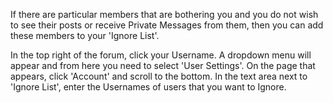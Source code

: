 If there are particular members that are bothering you and you do not wish to see their posts or receive Private Messages from them, then you can add these members to your 'Ignore List'.

In the top right of the forum, click your Username. A dropdown menu will appear and from here you need to select 'User Settings'. On the page that appears, click 'Account' and scroll to the bottom. In the text area next to 'Ignore List', enter the Usernames of users that you want to Ignore.